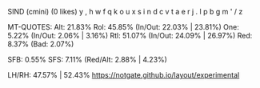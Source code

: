 SIND (cmini) (0 likes)
  y , h w f  q k o u x
  s i n d c  v t a e r
  j . l p b  g m ' / z

MT-QUOTES:
  Alt: 21.83%
  Rol: 45.85%   (In/Out: 22.03% | 23.81%)
  One:  5.22%   (In/Out:  2.06% |  3.16%)
  Rtl: 51.07%   (In/Out: 24.09% | 26.97%)
  Red:  8.37%   (Bad:     2.07%)

  SFB: 0.55%
  SFS: 7.11%    (Red/Alt: 2.88% | 4.23%)

  LH/RH: 47.57% | 52.43%
  https://notgate.github.io/layout/experimental
  